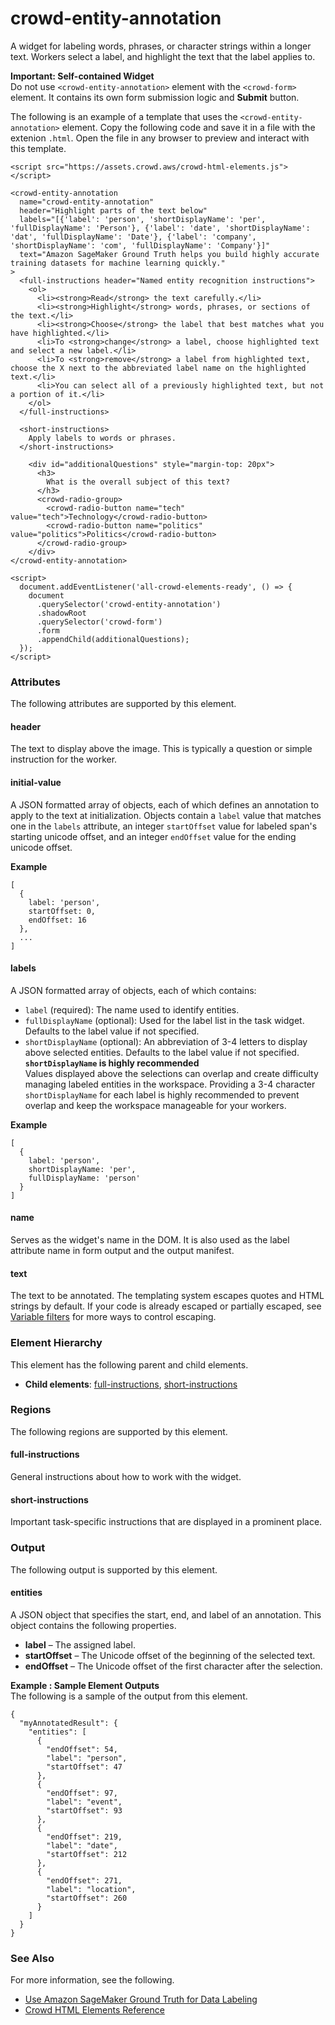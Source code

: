 # crowd\-entity\-annotation<a name="sms-ui-template-crowd-entity-annotation"></a>

A widget for labeling words, phrases, or character strings within a longer text\. Workers select a label, and highlight the text that the label applies to\. 

**Important: Self\-contained Widget**  
Do not use `<crowd-entity-annotation>` element with the `<crowd-form>` element\. It contains its own form submission logic and **Submit** button\.

The following is an example of a template that uses the `<crowd-entity-annotation>` element\. Copy the following code and save it in a file with the extenion `.html`\. Open the file in any browser to preview and interact with this template\. 

```
<script src="https://assets.crowd.aws/crowd-html-elements.js"></script>

<crowd-entity-annotation
  name="crowd-entity-annotation"
  header="Highlight parts of the text below"
  labels="[{'label': 'person', 'shortDisplayName': 'per', 'fullDisplayName': 'Person'}, {'label': 'date', 'shortDisplayName': 'dat', 'fullDisplayName': 'Date'}, {'label': 'company', 'shortDisplayName': 'com', 'fullDisplayName': 'Company'}]"
  text="Amazon SageMaker Ground Truth helps you build highly accurate training datasets for machine learning quickly."
>
  <full-instructions header="Named entity recognition instructions">
    <ol>
      <li><strong>Read</strong> the text carefully.</li>
      <li><strong>Highlight</strong> words, phrases, or sections of the text.</li>
      <li><strong>Choose</strong> the label that best matches what you have highlighted.</li>
      <li>To <strong>change</strong> a label, choose highlighted text and select a new label.</li>
      <li>To <strong>remove</strong> a label from highlighted text, choose the X next to the abbreviated label name on the highlighted text.</li>
      <li>You can select all of a previously highlighted text, but not a portion of it.</li>
    </ol>
  </full-instructions>

  <short-instructions>
    Apply labels to words or phrases.
  </short-instructions>

    <div id="additionalQuestions" style="margin-top: 20px">
      <h3>
        What is the overall subject of this text?
      </h3>
      <crowd-radio-group>
        <crowd-radio-button name="tech" value="tech">Technology</crowd-radio-button>
        <crowd-radio-button name="politics" value="politics">Politics</crowd-radio-button>
      </crowd-radio-group>
    </div>
</crowd-entity-annotation>

<script>
  document.addEventListener('all-crowd-elements-ready', () => {
    document
      .querySelector('crowd-entity-annotation')
      .shadowRoot
      .querySelector('crowd-form')
      .form
      .appendChild(additionalQuestions);
  });
</script>
```

### Attributes<a name="entity-annotation-attributes"></a>

The following attributes are supported by this element\.

#### header<a name="entity-annotation-attributes-header"></a>

The text to display above the image\. This is typically a question or simple instruction for the worker\.

#### initial\-value<a name="entity-annotation-attributes-initial-value"></a>

A JSON formatted array of objects, each of which defines an annotation to apply to the text at initialization\. Objects contain a `label` value that matches one in the `labels` attribute, an integer `startOffset` value for labeled span's starting unicode offset, and an integer `endOffset` value for the ending unicode offset\.

**Example**  

```
[
  {
    label: 'person',
    startOffset: 0,
    endOffset: 16
  },
  ...
]
```

#### labels<a name="entity-annotation-attributes-labels"></a>

A JSON formatted array of objects, each of which contains:
+ `label` \(required\): The name used to identify entities\.
+ `fullDisplayName` \(optional\): Used for the label list in the task widget\. Defaults to the label value if not specified\.
+ `shortDisplayName` \(optional\): An abbreviation of 3\-4 letters to display above selected entities\. Defaults to the label value if not specified\.
**`shortDisplayName` is highly recommended**  
Values displayed above the selections can overlap and create difficulty managing labeled entities in the workspace\. Providing a 3\-4 character `shortDisplayName` for each label is highly recommended to prevent overlap and keep the workspace manageable for your workers\.

**Example**  

```
[
  {
    label: 'person',
    shortDisplayName: 'per', 
    fullDisplayName: 'person'
  }
]
```

#### name<a name="entity-annotation-attributes-name"></a>

Serves as the widget's name in the DOM\. It is also used as the label attribute name in form output and the output manifest\.

#### text<a name="entity-annotation-attributes-text"></a>

The text to be annotated\. The templating system escapes quotes and HTML strings by default\. If your code is already escaped or partially escaped, see [Variable filters](sms-custom-templates-step2.md#sms-custom-templates-step2-automate-filters) for more ways to control escaping\.

### Element Hierarchy<a name="entity-annotation-element-hierarchy"></a>

This element has the following parent and child elements\.
+ **Child elements**: [full\-instructions](#entity-annotation-regions-full-instructions), [short\-instructions](#entity-annotation-regions-short-instructions)

### Regions<a name="entity-annotation-regions"></a>

The following regions are supported by this element\.

#### full\-instructions<a name="entity-annotation-regions-full-instructions"></a>

General instructions about how to work with the widget\.

#### short\-instructions<a name="entity-annotation-regions-short-instructions"></a>

Important task\-specific instructions that are displayed in a prominent place\.

### Output<a name="entity-annotation-output"></a>

The following output is supported by this element\.

#### entities<a name="entity-annotation-output-entities"></a>

A JSON object that specifies the start, end, and label of an annotation\. This object contains the following properties\.
+ **label** – The assigned label\.
+ **startOffset** – The Unicode offset of the beginning of the selected text\.
+ **endOffset** – The Unicode offset of the first character after the selection\.

**Example : Sample Element Outputs**  
The following is a sample of the output from this element\.  

```
{
  "myAnnotatedResult": {
    "entities": [
      {
        "endOffset": 54,
        "label": "person",
        "startOffset": 47
      },
      {
        "endOffset": 97,
        "label": "event",
        "startOffset": 93
      },
      {
        "endOffset": 219,
        "label": "date",
        "startOffset": 212
      },
      {
        "endOffset": 271,
        "label": "location",
        "startOffset": 260
      }
    ]
  }
}
```

### See Also<a name="entity-annotation-see-also"></a>

For more information, see the following\.
+ [Use Amazon SageMaker Ground Truth for Data Labeling](sms.md)
+ [Crowd HTML Elements Reference](sms-ui-template-reference.md)
